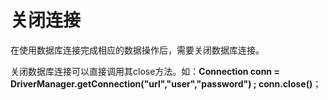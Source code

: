 # 关闭连接<a name="ZH-CN_TOPIC_0244720266"></a>

在使用数据库连接完成相应的数据操作后，需要关闭数据库连接。

关闭数据库连接可以直接调用其close方法。如：**Connection conn = DriverManager.getConnection\("url","user","password"\) ; conn.close\(\)**；

